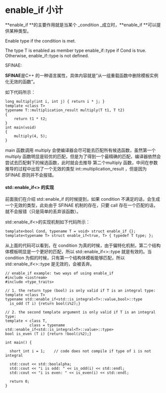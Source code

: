 # enable\_if 小计

**enable\_if **的主要作用就是当某个 _condition _成立时，**enable\_if **可以提供某种类型。

Enable type if the condition is met.

The type T is enabled as member type enable\_if::type if Cond is true. Otherwise, enable\_if::type is not defined.

SFINAE:

**SFINAE**是C++ 的一种语言属性，具体内容就是”从一组重载函数中删除模板实例化无效的函数”。

如下代码所示：

```
long multiply(int i, int j) { return i * j; }
template <class T> 
typename T::multiplication_result multiply(T t1, T t2)
{
    return t1 * t2;
}
int main(void)
{
    multiply(4, 5);
}
```

main 函数调用 multiply 会使编译器会尽可能去匹配所有候选函数，虽然第一个 multiply 函数明显是较优的匹配，但是为了得到一个最精确的匹配，编译器依然会尝试去匹配剩下的候选函数，此时就会去推导 第二个multiply 函数，中间在参数推导的过程中出现了一个无效的类型 int::multiplication\_result ，但是因为 SFINAE 原则并不会报错。

#### std::enable\_if&lt;&gt; 的实现

前面我们在介绍 std::enable\_if 的时候提到，如果 condition 不满足的话，会生成一个无效的类型，此处由于 SFINAE 机制的存在，只要 call 存在一个匹配的话，就不会报错（只是简单的丢弃该函数）。

std::enable\_if&lt;&gt;的实现机制如下代码所示：

```
template<bool Cond, typename T = void> struct enable_if {};
template<typename T> struct enable_if<true, T> { typedef T type; };
```

从上面的代码可以看到，在 condition 为真的时候，由于偏特化机制，第二个结构体模板明显是一个更好的匹配，所以 std::enable\_if&lt;&gt;::type 就是有效的。当 condition 为假的时候，只有第一个结构体模板能够匹配，所以 std::enable\_if&lt;&gt;::type 是无效的，会被丢弃。

```
// enable_if example: two ways of using enable_if
#include <iostream>
#include <type_traits>

// 1. the return type (bool) is only valid if T is an integral type:
template <class T>
typename std::enable_if<std::is_integral<T>::value,bool>::type
  is_odd (T i) {return bool(i%2);}

// 2. the second template argument is only valid if T is an integral type:
template < class T,
           class = typename std::enable_if<std::is_integral<T>::value>::type>
bool is_even (T i) {return !bool(i%2);}

int main() {

  short int i = 1;    // code does not compile if type of i is not integral

  std::cout << std::boolalpha;
  std::cout << "i is odd: " << is_odd(i) << std::endl;
  std::cout << "i is even: " << is_even(i) << std::endl;

  return 0;
}

```




